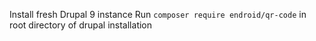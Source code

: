 Install fresh Drupal 9 instance 
Run `composer require endroid/qr-code` in  root directory of drupal installation
